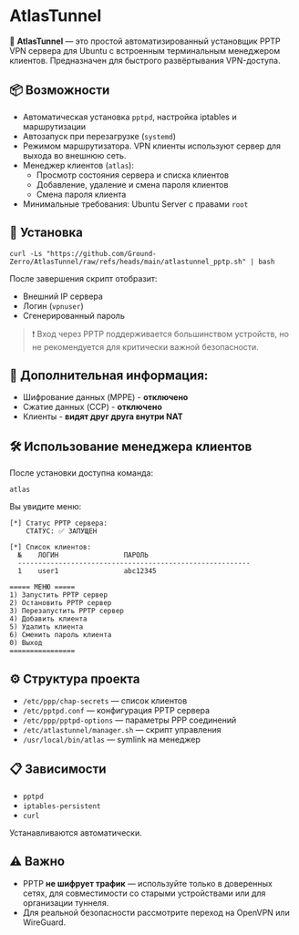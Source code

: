 # AtlasTunnel

📡 **AtlasTunnel** — это простой автоматизированный установщик PPTP VPN сервера для Ubuntu с встроенным терминальным менеджером клиентов. Предназначен для быстрого развёртывания VPN-доступа.

## 📦 Возможности

- Автоматическая установка `pptpd`, настройка iptables и маршрутизации
- Автозапуск при перезагрузке (`systemd`)
- Режимом маршрутизатора. VPN клиенты используют сервер для выхода во внешнюю сеть.
- Менеджер клиентов (`atlas`):
  - Просмотр состояния сервера и списка клиентов
  - Добавление, удаление и смена пароля клиентов
  - Смена пароля клиента
- Минимальные требования: Ubuntu Server с правами `root`

## 🚀 Установка

```
curl -Ls "https://github.com/Ground-Zerro/AtlasTunnel/raw/refs/heads/main/atlastunnel_pptp.sh" | bash
```

После завершения скрипт отобразит:

- Внешний IP сервера
- Логин (`vpnuser`)
- Сгенерированный пароль

> ❗ Вход через PPTP поддерживается большинством устройств, но не рекомендуется для критически важной безопасности.

## 🔧 Дополнительная информация:
- Шифрование данных (MPPE) - **отключено**
- Сжатие данных (CCP) - **отключено**
- Клиенты - **видят друг друга внутри NAT**

## 🛠 Использование менеджера клиентов

После установки доступна команда:

```
atlas
```

Вы увидите меню:

```
[*] Статус PPTP сервера:
    СТАТУС: ✅ ЗАПУЩЕН

[*] Список клиентов:
  №    ЛОГИН                ПАРОЛЬ
  ---------------------------------------------------------
  1    user1                abc12345

===== МЕНЮ =====
1) Запустить PPTP сервер
2) Остановить PPTP сервер
3) Перезапустить PPTP сервер
4) Добавить клиента
5) Удалить клиента
6) Сменить пароль клиента
0) Выход
================
```

## ⚙ Структура проекта

- `/etc/ppp/chap-secrets` — список клиентов
- `/etc/pptpd.conf` — конфигурация PPTP сервера
- `/etc/ppp/pptpd-options` — параметры PPP соединений
- `/etc/atlastunnel/manager.sh` — скрипт управления
- `/usr/local/bin/atlas` — symlink на менеджер

## 📋 Зависимости

- `pptpd`
- `iptables-persistent`
- `curl`

Устанавливаются автоматически.

## ⚠ Важно

- PPTP **не шифрует трафик** — используйте только в доверенных сетях, для совместимости со старыми устройствами или для организации туннеля.
- Для реальной безопасности рассмотрите переход на OpenVPN или WireGuard.
